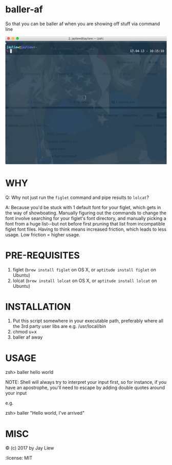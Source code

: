 # baller-af

So that you can be baller af when you are showing off stuff via command line

![Demo](baller.gif)

# WHY
Q: Why not just run the `figlet` command and pipe results to `lolcat`?

A: Because you'd be stuck with 1 default font for your figlet, which gets in the way of showboating. Manually figuring out the commands to change the font involve searching for your figlet's font directory, and manually picking a font from a huge list--but not before first pruning that list from incompatible figlet font files. Having to think means increased friction, which leads to less usage. Low friction = higher usage.

# PRE-REQUISITES
1. figlet (`brew install figlet` on OS X, or `aptitude install figlet` on Ubuntu)
2. lolcat (`brew install lolcat` on OS X, or `aptitude install lolcat` on Ubuntu)

# INSTALLATION
1. Put this script somewhere in your executable path, preferably where all the 
3rd party user libs are e.g. /usr/local/bin 
2. chmod u+x
3. baller af away

# USAGE
zsh> baller hello world

NOTE: 
Shell will always try to interpret your input first, so for instance, if you have 
an apostrophe, you'll need to escape by adding double quotes around your input

e.g. 

zsh> baller "Hello world, I've arrived"

# MISC

:copyright: (c) 2017 by Jay Liew

:license: MIT
